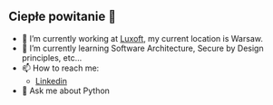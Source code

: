 ## Ciepłe powitanie 👋

- 🔭 I’m currently working at [Luxoft](https://www.luxoft.com/), my current location is Warsaw.
- 🌱 I’m currently learning Software Architecture, Secure by Design principles, etc...
- 📫 How to reach me:
  * [Linkedin](https://www.linkedin.com/in/mirzayevio/)
- 💬 Ask me about Python

<!--
**mirzayevio/mirzayevio** is a ✨ _special_ ✨ repository because its `README.md` (this file) appears on your GitHub profile.

Here are some ideas to get you started:

- 🔭 I’m currently working on ...
- 🌱 I’m currently learning ...
- 👯 I’m looking to collaborate on ...
- 🤔 I’m looking for help with ...
- 💬 Ask me about ...
- 📫 How to reach me: ...
- 😄 Pronouns: ...
- ⚡ Fun fact: ...
-->
